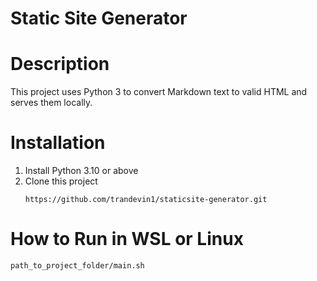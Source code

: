 # Static Site Generator
# Description
  This project uses Python 3 to convert Markdown text to valid HTML and serves them locally.
# Installation
  1. Install Python 3.10 or above
  2. Clone this project
     ```
     https://github.com/trandevin1/staticsite-generator.git
     ```
# How to Run in WSL or Linux
  ```
  path_to_project_folder/main.sh
  ```
